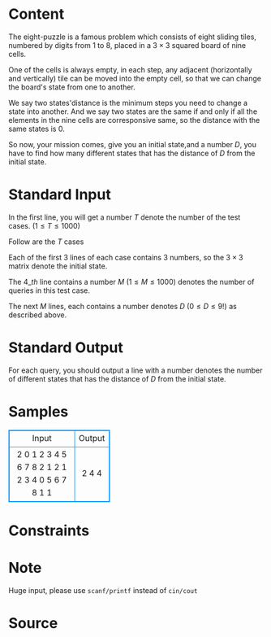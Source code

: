 
# Content

The eight-puzzle is a famous problem which consists of eight sliding tiles, numbered by digits from $1$ to $8$, placed in a $3\times 3$ squared board of nine cells. 

One of the cells is always empty, in each step, any adjacent (horizontally and vertically) tile can be moved into the empty cell, so that we can change the board's state from one to another. 

We say two states'distance is the minimum steps you need to change a state into another. And we say two states are the same if and only if all the elements in the nine cells are corresponsive same, so the distance with the same states is $0$. 

So now, your mission comes, give you an initial state,and a number $D$, you have to find how many different states that has the distance of $D$ from the initial state.

# Standard Input

In the first line, you will get a number $T$ denote the number of the test cases. ($1\leq T\leq 1000$)

Follow are the $T$ cases

Each of the first $3$ lines of each case contains $3$ numbers, so the $3\times 3$ matrix denote the initial state.

The $4\_{th}$ line contains a number $M$ ($1\leq M\leq 1000$) denotes the number of queries in this test case.

The next $M$ lines, each contains a number denotes $D$ ($0\leq D\leq 9!$) as described above.

# Standard Output

For each query, you should output a line with a number denotes the number of different states that 
has the distance of $D$ from the initial state.

# Samples

<style>
        table,table tr th, table tr td { border:1px solid #0094ff; }
        table { width: 200px; min-height: 25px; line-height: 25px; text-align: center; border-collapse: collapse;}   
    </style>
<table>
	<tr>
		<td>Input</td>
		<td>Output</td>
	</tr>
<tr><td>2
0 1 2
3 4 5
6 7 8
2
1
2
1 2 3
4 0 5
6 7 8
1
1</td><td>2
4
4</td></tr></table>


# Constraints



# Note

Huge input, please use `scanf/printf` instead of `cin/cout`

# Source


